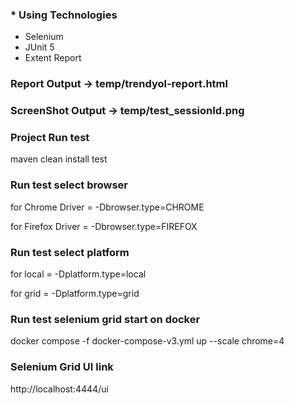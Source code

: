 

### * Using Technologies

- Selenium 
- JUnit 5
- Extent Report



### Report Output → temp/trendyol-report.html
### ScreenShot Output → temp/test_sessionId.png
### Project Run test 
maven clean install test

### Run test select browser
for Chrome Driver = -Dbrowser.type=CHROME

for Firefox Driver = -Dbrowser.type=FIREFOX

### Run test select platform
for local = -Dplatform.type=local

for grid =  -Dplatform.type=grid

### Run test selenium grid start on docker
docker compose -f docker-compose-v3.yml up --scale chrome=4

### Selenium Grid UI link
http://localhost:4444/ui


